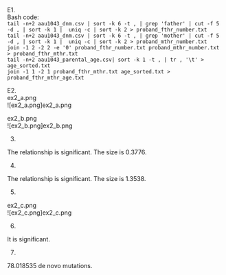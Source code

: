 E1.  
Bash code:  
`tail -n+2 aau1043_dnm.csv | sort -k 6 -t , | grep 'father' | cut -f 5 -d , | sort -k 1 |  uniq -c | sort -k 2 > proband_fthr_number.txt`  
`tail -n+2 aau1043_dnm.csv | sort -k 6 -t , | grep 'mother' | cut -f 5 -d , | sort -k 1 |  uniq -c | sort -k 2 > proband_mthr_number.txt`  
`join -1 2 -2 2 -e '0' proband_fthr_number.txt proband_mthr_number.txt > proband_fthr_mthr.txt`  
`tail -n+2 aau1043_parental_age.csv| sort -k 1 -t , | tr , '\t' > age_sorted.txt`   
`join -1 1 -2 1 proband_fthr_mthr.txt age_sorted.txt > proband_fthr_mthr_age.txt`
  
   
   
E2.  
ex2_a.png  
![ex2_a.png]ex2_a.png  
  
ex2_b.png  
![ex2_b.png]ex2_b.png  
  
3.  
The relationship is significant. The size is 0.3776.  
  
4.  
The relationship is significant. The size is 1.3538.  
  
5.  
ex2_c.png  
![ex2_c.png]ex2_c.png  
  
6.  
It is significant.  
  
7.  
78.018535 de novo mutations.